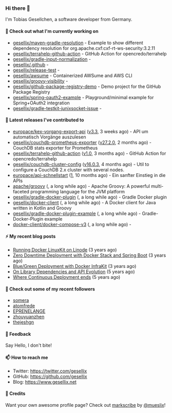 ### Hi there 👋

I'm Tobias Gesellchen, a software developer from Germany.

#### 🌱 Check out what I'm currently working on

- [gesellix/maven-gradle-resolution](https://github.com/gesellix/maven-gradle-resolution) - Example to show different dependency resolution for org.apache.cxf:cxf-rt-ws-security:3.2.11
- [gesellix/terrahelp-github-action](https://github.com/gesellix/terrahelp-github-action) - GitHub Action for opencredo/terrahelp
- [gesellix/gradle-input-normalization](https://github.com/gesellix/gradle-input-normalization) - 
- [gesellix/.github](https://github.com/gesellix/.github) - 
- [gesellix/release-test](https://github.com/gesellix/release-test) - 
- [gesellix/awsume](https://github.com/gesellix/awsume) - Containerized AWSume and AWS CLI
- [gesellix/groovy-visibility](https://github.com/gesellix/groovy-visibility) - 
- [gesellix/github-package-registry-demo](https://github.com/gesellix/github-package-registry-demo) - Demo project for the GitHub Package Registry
- [gesellix/spring-oauth2-example](https://github.com/gesellix/spring-oauth2-example) - Playground/minimal example for Spring&#43;OAuth2 integration
- [gesellix/gradle-testkit-junixsocket-issue](https://github.com/gesellix/gradle-testkit-junixsocket-issue) - 

#### 🔭 Latest releases I've contributed to

- [europace/kex-vorgang-export-api](https://github.com/europace/kex-vorgang-export-api) ([v3.3](https://github.com/europace/kex-vorgang-export-api/releases/tag/v3.3), 3 weeks ago) - API um automatisch Vorgänge auszulesen
- [gesellix/couchdb-prometheus-exporter](https://github.com/gesellix/couchdb-prometheus-exporter) ([v27.2.0](https://github.com/gesellix/couchdb-prometheus-exporter/releases/tag/v27.2.0), 2 months ago) - CouchDB stats exporter for Prometheus
- [gesellix/terrahelp-github-action](https://github.com/gesellix/terrahelp-github-action) ([v1.0](https://github.com/gesellix/terrahelp-github-action/releases/tag/v1.0), 3 months ago) - GitHub Action for opencredo/terrahelp
- [gesellix/couchdb-cluster-config](https://github.com/gesellix/couchdb-cluster-config) ([v16.0.3](https://github.com/gesellix/couchdb-cluster-config/releases/tag/v16.0.3), 4 months ago) - Util to configure a CouchDB 2.x cluster with several nodes.
- [europace/api-schnellstart](https://github.com/europace/api-schnellstart) ([1](https://github.com/europace/api-schnellstart/releases/tag/1), 10 months ago) - Ein sanfter Einstieg in die APIs
- [apache/groovy](https://github.com/apache/groovy) ([](), a long while ago) - Apache Groovy: A powerful multi-faceted programming language for the JVM platform
- [gesellix/gradle-docker-plugin](https://github.com/gesellix/gradle-docker-plugin) ([](), a long while ago) - Gradle Docker plugin
- [gesellix/docker-client](https://github.com/gesellix/docker-client) ([](), a long while ago) - A Docker client for Java written in Kotlin and Groovy
- [gesellix/gradle-docker-plugin-example](https://github.com/gesellix/gradle-docker-plugin-example) ([](), a long while ago) - Gradle-Docker-Plugin example
- [docker-client/docker-compose-v3](https://github.com/docker-client/docker-compose-v3) ([](), a long while ago) - 

#### ⚡ My recent blog posts

- [Running Docker LinuxKit on Linode](https://www.gesellix.net/post/running-docker-linuxkit-on-linode/) (3 years ago)
- [Zero Downtime Deployment with Docker Stack and Spring Boot](https://www.gesellix.net/post/zero-downtime-deployment-with-docker-stack-and-spring-boot/) (3 years ago)
- [Blue/Green Deployment with Docker InfraKit](https://www.gesellix.net/post/blue-green-deployment-with-docker-infrakit/) (3 years ago)
- [On Library Dependencies and API Evolution](https://www.gesellix.net/post/choosing-a-library/) (5 years ago)
- [Where Continuous Deployment ends](https://www.gesellix.net/post/where-continuous-deployment-ends/) (5 years ago)

#### 👯 Check out some of my recent followers

- [somera](https://github.com/somera)
- [atomfrede](https://github.com/atomfrede)
- [EPRENELANGE](https://github.com/EPRENELANGE)
- [zhouyuanzhen](https://github.com/zhouyuanzhen)
- [thejeshgn](https://github.com/thejeshgn)

#### 💬 Feedback

Say Hello, I don't bite!

#### 📫 How to reach me

- Twitter: https://twitter.com/gesellix
- GitHub: https://github.com/gesellix
- Blog: https://www.gesellix.net

#### 🙇 Credits

Want your own awesome profile page? Check out [markscribe](https://github.com/muesli/markscribe) by [@mueslix](https://twitter.com/mueslix)!
